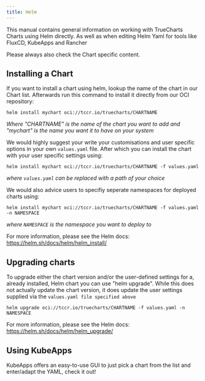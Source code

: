 ```yaml
---
title: Helm
---
```


This manual contains general information on working with TrueCharts Charts using Helm directly.
As well as when editing Helm Yaml for tools like FluxCD, KubeApps and Rancher

Please always also check the Chart specific content.

## Installing a Chart

If you want to install a chart using helm, lookup the name of the chart in our Chart list.
Afterwards run this command to install it directly from our OCI repository:

`helm install mychart oci://tccr.io/truecharts/CHARTNAME`

*Where "CHARTNAME" is the name of the chart you want to add and "mychart" is the name you want it to have on your system*


We would highly suggest your write your customisations and user specific options in your own `values.yaml` file.
After which you can install the chart with your user specific settings using:

`helm install mychart oci://tccr.io/truecharts/CHARTNAME -f values.yaml`

*where `values.yaml` can be replaced with a path of your choice*

We would also advice users to specifiy seperate namespaces for deployed charts using:

`helm install mychart oci://tccr.io/truecharts/CHARTNAME -f values.yaml -n NAMESPACE`

*where `NAMESPACE` is the namespace you want to deploy to*

For more information, please see the Helm docs:
https://helm.sh/docs/helm/helm_install/

## Upgrading charts

To upgrade either the chart version and/or the user-defined settings for a, already installed, Helm chart you can use "helm upgrade".
While this does not actually update the chart version, it does update the user settings supplied via the `values.yaml file specified above`

`helm upgrade oci://tccr.io/truecharts/CHARTNAME -f values.yaml -n NAMESPACE`

For more information, please see the Helm docs:
https://helm.sh/docs/helm/helm_upgrade/

## Using KubeApps

KubeApps offers an easy-to-use GUI to just pick a chart from the list and enter/adapt the YAML, check it out!